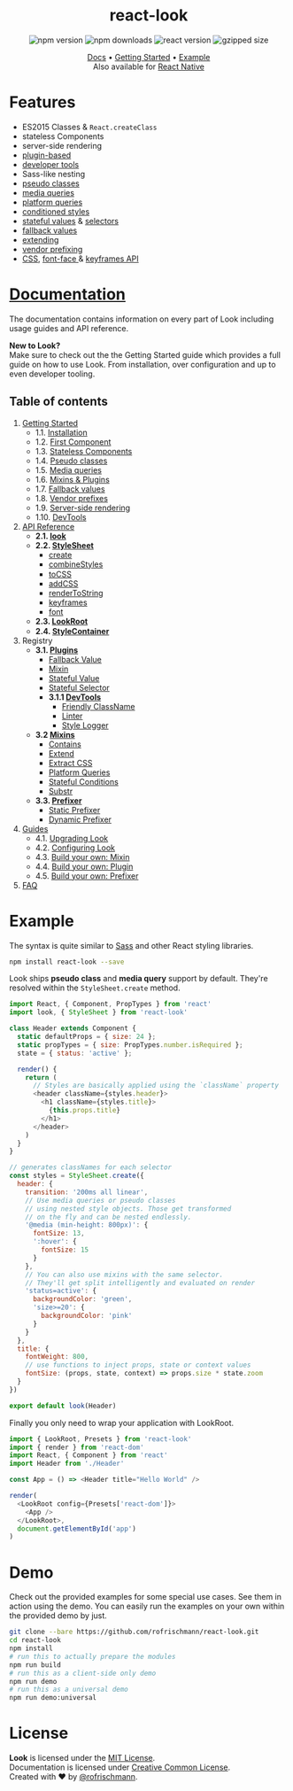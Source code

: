 <h1 align="center">react-look</h1>
<p align="center">
<img alt="npm version" src="https://badge.fury.io/js/react-look.svg">
<img alt="npm downloads" src="https://img.shields.io/npm/dm/react-look.svg">
<img alt="react version" src="https://img.shields.io/badge/react--dom-%5E0.14.0-brightgreen.svg">
<img alt="gzipped size" src="https://img.shields.io/badge/gzipped-~16kb-brightgreen.svg">
</p>
<p align="center">
<a href="./docs/Docs.md">Docs</a> • <a href="./docs/GettingStarted.md">Getting Started</a> • <a href="#example">Example</a><br>
Also available for <a href="../react-look-native/">React Native</a>
</p>

# Features
- ES2015 Classes & `React.createClass`
- stateless Components
- server-side rendering
- [plugin-based](docs/Plugins.md)
- [developer tools](docs/Plugins.md#developertools)
- Sass-like nesting
- [pseudo classes](docs/api/StyleSheet.md#pseudo-classes)
- [media queries](docs/api/StyleSheet.md#media-queries)
- [platform queries](docs/Mixins.md#platform-queries)
- [conditioned styles](docs/Mixins.md#stateful-conditions)
- [stateful values](docs/plugins/StatefulValue.md) & [selectors](docs/plugins/StatefulSelector.md)
- [fallback values](docs/plugins/FallbackValue.md)
- [extending](docs/Mixins.md#extend)
- [vendor prefixing](docs/Prefixer.md)
- [CSS](docs/api/StyleSheet.md#addcssstyles--scope), [font-face ](docs/api/StyleSheet.md#fontfontfamily-files--properties) & [keyframes API](docs/api/StyleSheet.md#keyframesframes--name)

# [Documentation](docs/Docs.md)
The documentation contains information on every part of Look including usage guides and API reference.

**New to Look?**<br>
Make sure to check out the the Getting Started guide which provides a full guide on how to use Look. From installation, over configuration and up to even developer tooling.


## Table of contents

1. [Getting Started](docs/GettingStarted.md)
	* 1.1. [Installation](docs/GettingStarted.md#1-installation)
	* 1.2. [First Component](docs/GettingStarted.md#2-first-component)
	* 1.3. [Stateless Components](docs/GettingStarted.md#3-stateless-components)
	* 1.4. [Pseudo classes](docs/GettingStarted.md#4-pseudo-classes)
	* 1.5. [Media queries](docs/GettingStarted.md#5-media-queries)
	* 1.6. [Mixins & Plugins](docs/GettingStarted.md#6-mixins--plugins)
	* 1.7. [Fallback values](docs/GettingStarted.md#7-fallback-values)
	* 1.8. [Vendor prefixes](docs/GettingStarted.md#8-vendor-prefixes)
	* 1.9. [Server-side rendering](docs/GettingStarted.md#9-server-side-rendering)
	* 1.10. [DevTools](docs/GettingStarted.md#10-devtools)
2. [API Reference](docs/api/)
	* **2.1. [look](docs/api/Look.md)**
	* **2.2. [StyleSheet](docs/api/StyleSheet.md)**
		* [create](docs/api/StyleSheet.md#createstyles)
		* [combineStyles](docs/api/StyleSheet.md#combinestylesstyles)
		* [toCSS](docs/api/StyleSheet.md#tocssstyles--scope) <img src="https://raw.githubusercontent.com/rofrischmann/react-look/develop/res/deprecated-badge.png" height=15>
		* [addCSS](docs/api/StyleSheet.md#addcssstyles--scope)
		* [renderToString](docs/api/StyleSheet.md#rendertostringprefixer)
		* [keyframes](docs/api/StyleSheet.md#keyframesframes--name)
		* [font](docs/api/StyleSheet.md#fontfontfamily-files--properties)
	* **2.3. [LookRoot](docs/api/LookRoot.md)**
	* **2.4. [StyleContainer](docs/api/StyleContainer.md)** <img src="https://raw.githubusercontent.com/rofrischmann/react-look/develop/res/private-badge.png" height=15>
3. Registry
	* **3.1. [Plugins](docs/Plugins.md)**
		* [Fallback Value](docs/plugins/FallbackValue.md)
		* [Mixin](docs/plugins/Mixin.md)
		* [Stateful Value](docs/plugins/StatefulValue.md)
		* [Stateful Selector](docs/plugins/StatefulSelector.md)
		* **3.1.1 [DevTools](docs/Plugins.md#developertools)**
			* [Friendly ClassName](docs/plugins/FriendlyClassName.md)
			* [Linter](docs/plugins/Linter.md)
			* [Style Logger](docs/plugins/StyleLogger.md)
	* **3.2 [Mixins](docs/Mixins.md)**
		* [Contains](docs/Mixins.md#contains)
		* [Extend](docs/Mixins.md#extend)
		* [Extract CSS](docs/Mixins.md#extract-css)
		* [Platform Queries](docs/Mixins.md#platform-queries)
		* [Stateful Conditions](docs/Mixins.md#stateful-conditions)
		* [Substr](docs/Mixins.md#substr)
	* **3.3. [Prefixer](docs/Prefixer.md)**
		* [Static Prefixer](docs/prefixer/StaticPrefixer.md)
		* [Dynamic Prefixer](docs/prefixer/DynamicPrefixer.md)
4. [Guides](docs/guides/)
	* 4.1. [Upgrading Look](docs/guides/upgradeLook.md)
	* 4.2. [Configuring Look](docs/guides/configureLook.md)
	* 4.3. [Build your own: Mixin](docs/guides/customMixin.md)
	* 4.4. [Build your own: Plugin](docs/guides/customPlugin.md)
	* 4.5. [Build your own: Prefixer](docs/guides/customPrefixer.md)
5. [FAQ](docs/FAQ.md)

# Example
The syntax is quite similar to [Sass](http://sass-lang.com) and other React styling libraries.

```sh
npm install react-look --save
```
Look ships **pseudo class** and **media query** support by default. They're resolved within the `StyleSheet.create` method.
```javascript
import React, { Component, PropTypes } from 'react'
import look, { StyleSheet } from 'react-look'

class Header extends Component {
  static defaultProps = { size: 24 };
  static propTypes = { size: PropTypes.number.isRequired };
  state = { status: 'active' };

  render() {
    return (
      // Styles are basically applied using the `className` property
      <header className={styles.header}>
        <h1 className={styles.title}>
          {this.props.title}
        </h1>
      </header>
    )
  }
}

// generates classNames for each selector
const styles = StyleSheet.create({
  header: {
    transition: '200ms all linear',
    // Use media queries or pseudo classes
    // using nested style objects. Those get transformed
    // on the fly and can be nested endlessly.
    '@media (min-height: 800px)': {
      fontSize: 13,
      ':hover': {
        fontSize: 15
      }
    },
    // You can also use mixins with the same selector.
    // They'll get split intelligently and evaluated on render
    'status=active': {
      backgroundColor: 'green',
      'size>=20': {
        backgroundColor: 'pink'
      }
    }
  },
  title: {
    fontWeight: 800,
    // use functions to inject props, state or context values
    fontSize: (props, state, context) => props.size * state.zoom
  }
})

export default look(Header)
```
Finally you only need to wrap your application with LookRoot.
```javascript
import { LookRoot, Presets } from 'react-look'
import { render } from 'react-dom'
import React, { Component } from 'react'
import Header from './Header'

const App = () => <Header title="Hello World" />

render(
  <LookRoot config={Presets['react-dom']}>
    <App />
  </LookRoot>,
  document.getElementById('app')
)
```
# Demo
Check out the provided examples for some special use cases. See them in action using the demo. You can easily run the examples on your own within the provided demo by just.

```sh
git clone --bare https://github.com/rofrischmann/react-look.git
cd react-look
npm install
# run this to actually prepare the modules
npm run build
# run this as a client-side only demo
npm run demo
# run this as a universal demo
npm run demo:universal
```

# License
**Look** is licensed under the [MIT License](http://opensource.org/licenses/MIT).<br>
Documentation is licensed under [Creative Common License](http://creativecommons.org/licenses/by/4.0/).<br>
Created with ♥ by [@rofrischmann](http://rofrischmann.de).
